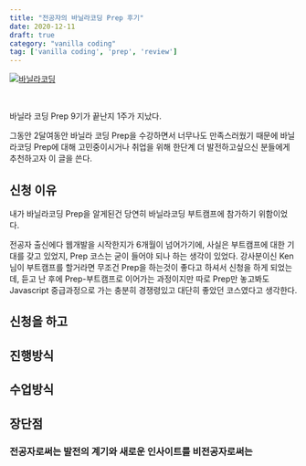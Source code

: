 ```yaml
---
title: "전공자의 바닐라코딩 Prep 후기"
date: 2020-12-11
draft: true
category: "vanilla coding"
tag: ['vanilla coding', 'prep', 'review']
---
```


[![바닐라코딩](https://www.vanillacoding.co/images/vanillacoding-logo_black.png)](https://www.vanillacoding.co/)

<br>

바닐라 코딩 Prep 9기가 끝난지 1주가 지났다.

그동안 2달여동안 바닐라 코딩 Prep을 수강하면서 너무나도 만족스러웠기 때문에 바닐라코딩 Prep에 대해 고민중이시거나 취업을 위해 한단계 더 발전하고싶으신 분들에게 추천하고자 이 글을 쓴다.



## 신청 이유

내가 바닐라코딩 Prep을 알게된건 당연히 바닐라코딩 부트캠프에 참가하기 위함이었다.

전공자 출신에다 웹개발을 시작한지가 6개월이 넘어가기에, 사실은 부트캠프에 대한 기대를 갖고 있었지, Prep 코스는 굳이 들어야 되나 하는 생각이 있었다. 강사분이신 Ken님이 부트캠프를 할거라면 무조건 Prep을 하는것이 좋다고 하셔서 신청을 하게 되었는데, 듣고 난 후에 Prep-부트캠프로 이어가는 과정이지만 따로 Prep만 놓고봐도 Javascript 중급과정으로 가는 충분히 경쟁령있고 대단히 좋았던 코스였다고 생각한다.



## 신청을 하고

## 진행방식

## 수업방식

## 장단점

### 전공자로써는 발전의 계기와 새로운 인사이트를 비전공자로써는 